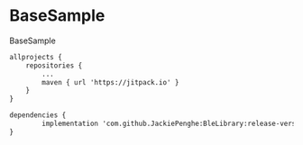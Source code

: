 # BaseSample
BaseSample

```xml
allprojects {
	repositories {
		...
		maven { url 'https://jitpack.io' }
	}
}
```

```xml
dependencies {
        implementation 'com.github.JackiePenghe:BleLibrary:release-version'
}
```
